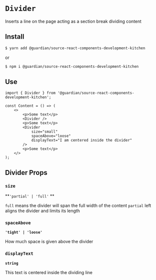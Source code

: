 # `Divider`

Inserts a line on the page acting as a section break dividing content

## Install

```sh
$ yarn add @guardian/source-react-components-development-kitchen
```

or

```sh
$ npm i @guardian/source-react-components-development-kitchen
```

## Use

```tsx
import { Divider } from '@guardian/source-react-components-development-kitchen';

const Content = () => (
    <>
        <p>Some text</p>
        <Divider />
        <p>Some text</p>
        <Divider
            size="small"
            spaceAbove="loose"
            displayText="I am centered inside the divider"
        />
        <p>Some text</p>
    </>
);
```

## Divider Props

### `size`

**`'partial' | 'full'` **

`full` means the divider will span the full width of the content
`partial` left aligns the divider and limits its length

### `spaceAbove`

**`'tight' | 'loose'`**

How much space is given above the divider

### `displayText`

**`string`**

This text is centered inside the dividing line
